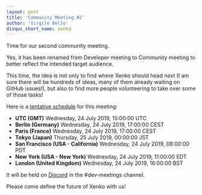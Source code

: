 ```yaml
---
layout: post
title: 'Community Meeting #2'
author: 'Virgile Bello'
disqus_short_name: xenko
---
```


Time for our second community meeting.

Yes, it has been renamed from Developer meeting to Community meeting to better reflect the intended target audience.

This time, the idea is not only to find where Xenko should head next (I am sure there will be hundreds of ideas, many of them already waiting on GitHub issues!), but also to find more people volunteering to take over some of those tasks!

Here is a [tentative schedule](https://www.timeanddate.com/worldclock/converted.html?iso=20190724T15&p1=0&p2=37&p3=195&p4=248&p5=224&p6=179&p7=136) for this meeting:

* **UTC (GMT)** Wednesday, 24 July 2019, 15:00:00	UTC
* **Berlin (Germany)** Wednesday, 24 July 2019, 17:00:00	CEST
* **Paris (France)** Wednesday, 24 July 2019, 17:00:00	CEST
* **Tokyo (Japan)** Thursday, 25 July 2019, 00:00:00	JST
* **San Francisco (USA - California)** Wednesday, 24 July 2019, 08:00:00	PDT
* **New York (USA - New York)** Wednesday, 24 July 2019, 11:00:00	EDT
* **London (United Kingdom)** Wednesday, 24 July 2019, 16:00:00	BST

It will be held on [Discord](https://discord.gg/f6aerfE) in the #dev-meetings channel.

Please come define the future of Xenko with us!
